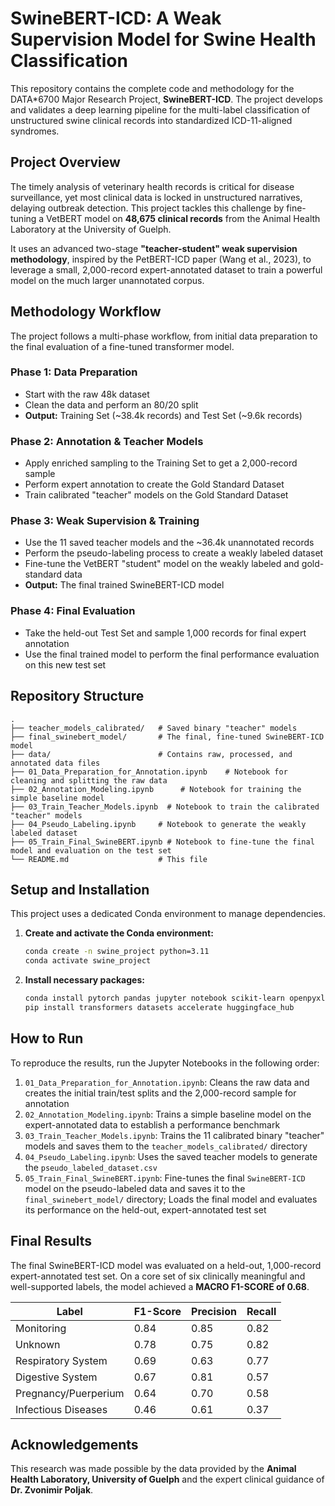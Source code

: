 # SwineBERT-ICD: A Weak Supervision Model for Swine Health Classification

This repository contains the complete code and methodology for the DATA*6700 Major Research Project, **SwineBERT-ICD**. The project develops and validates a deep learning pipeline for the multi-label classification of unstructured swine clinical records into standardized ICD-11-aligned syndromes.

## Project Overview

The timely analysis of veterinary health records is critical for disease surveillance, yet most clinical data is locked in unstructured narratives, delaying outbreak detection. This project tackles this challenge by fine-tuning a VetBERT model on **48,675 clinical records** from the Animal Health Laboratory at the University of Guelph. 

It uses an advanced two-stage **"teacher-student" weak supervision methodology**, inspired by the PetBERT-ICD paper (Wang et al., 2023), to leverage a small, 2,000-record expert-annotated dataset to train a powerful model on the much larger unannotated corpus.

## Methodology Workflow

The project follows a multi-phase workflow, from initial data preparation to the final evaluation of a fine-tuned transformer model.

### Phase 1: Data Preparation
- Start with the raw 48k dataset
- Clean the data and perform an 80/20 split
- **Output:** Training Set (~38.4k records) and Test Set (~9.6k records)

### Phase 2: Annotation & Teacher Models
- Apply enriched sampling to the Training Set to get a 2,000-record sample
- Perform expert annotation to create the Gold Standard Dataset
- Train calibrated "teacher" models on the Gold Standard Dataset

### Phase 3: Weak Supervision & Training
- Use the 11 saved teacher models and the ~36.4k unannotated records
- Perform the pseudo-labeling process to create a weakly labeled dataset
- Fine-tune the VetBERT "student" model on the weakly labeled and gold-standard data
- **Output:** The final trained SwineBERT-ICD model

### Phase 4: Final Evaluation
- Take the held-out Test Set and sample 1,000 records for final expert annotation
- Use the final trained model to perform the final performance evaluation on this new test set

## Repository Structure

```
.
├── teacher_models_calibrated/   # Saved binary "teacher" models
├── final_swinebert_model/       # The final, fine-tuned SwineBERT-ICD model
├── data/                        # Contains raw, processed, and annotated data files
├── 01_Data_Preparation_for_Annotation.ipynb    # Notebook for cleaning and splitting the raw data
├── 02_Annotation_Modeling.ipynb      # Notebook for training the simple baseline model
├── 03_Train_Teacher_Models.ipynb  # Notebook to train the calibrated "teacher" models
├── 04_Pseudo_Labeling.ipynb     # Notebook to generate the weakly labeled dataset
├── 05_Train_Final_SwineBERT.ipynb # Notebook to fine-tune the final model and evaluation on the test set
└── README.md                    # This file
```

## Setup and Installation

This project uses a dedicated Conda environment to manage dependencies.

1. **Create and activate the Conda environment:**
   ```bash
   conda create -n swine_project python=3.11
   conda activate swine_project
   ```

2. **Install necessary packages:**
   ```bash
   conda install pytorch pandas jupyter notebook scikit-learn openpyxl -c pytorch -c conda-forge
   pip install transformers datasets accelerate huggingface_hub
   ```

## How to Run

To reproduce the results, run the Jupyter Notebooks in the following order:

1. `01_Data_Preparation_for_Annotation.ipynb`: Cleans the raw data and creates the initial train/test splits and the 2,000-record sample for annotation
2. `02_Annotation_Modeling.ipynb`: Trains a simple baseline model on the expert-annotated data to establish a performance benchmark
3. `03_Train_Teacher_Models.ipynb`: Trains the 11 calibrated binary "teacher" models and saves them to the `teacher_models_calibrated/` directory
4. `04_Pseudo_Labeling.ipynb`: Uses the saved teacher models to generate the `pseudo_labeled_dataset.csv`
5. `05_Train_Final_SwineBERT.ipynb`: Fine-tunes the final `SwineBERT-ICD` model on the pseudo-labeled data and saves it to the `final_swinebert_model/` directory; Loads the final model and evaluates its performance on the held-out, expert-annotated test set

## Final Results

The final SwineBERT-ICD model was evaluated on a held-out, 1,000-record expert-annotated test set. On a core set of six clinically meaningful and well-supported labels, the model achieved a **MACRO F1-SCORE of 0.68**.

| Label                   | F1-Score | Precision | Recall |
|-------------------------|----------|-----------|--------|
| Monitoring              | 0.84     | 0.85      | 0.82   |
| Unknown                 | 0.78     | 0.75      | 0.82   |
| Respiratory System      | 0.69     | 0.63      | 0.77   |
| Digestive System        | 0.67     | 0.81      | 0.57   |
| Pregnancy/Puerperium    | 0.64     | 0.70      | 0.58   |
| Infectious Diseases     | 0.46     | 0.61      | 0.37   |

## Acknowledgements

This research was made possible by the data provided by the **Animal Health Laboratory, University of Guelph** and the expert clinical guidance of **Dr. Zvonimir Poljak**.
